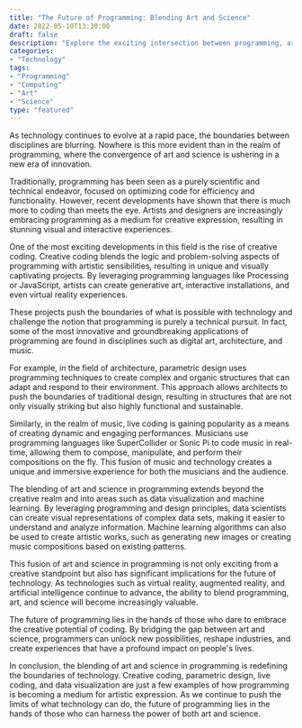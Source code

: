 ```yaml
---
title: "The Future of Programming: Blending Art and Science"
date: 2022-05-10T13:30:00
draft: false
description: "Explore the exciting intersection between programming, art, and science, and how it is shaping the future of technology."
categories:
- "Technology"
tags:
- "Programming"
- "Computing"
- "Art"
- "Science"
type: "featured"
---
```


As technology continues to evolve at a rapid pace, the boundaries between disciplines are blurring. Nowhere is this more evident than in the realm of programming, where the convergence of art and science is ushering in a new era of innovation.

Traditionally, programming has been seen as a purely scientific and technical endeavor, focused on optimizing code for efficiency and functionality. However, recent developments have shown that there is much more to coding than meets the eye. Artists and designers are increasingly embracing programming as a medium for creative expression, resulting in stunning visual and interactive experiences.

One of the most exciting developments in this field is the rise of creative coding. Creative coding blends the logic and problem-solving aspects of programming with artistic sensibilities, resulting in unique and visually captivating projects. By leveraging programming languages like Processing or JavaScript, artists can create generative art, interactive installations, and even virtual reality experiences.

These projects push the boundaries of what is possible with technology and challenge the notion that programming is purely a technical pursuit. In fact, some of the most innovative and groundbreaking applications of programming are found in disciplines such as digital art, architecture, and music.

For example, in the field of architecture, parametric design uses programming techniques to create complex and organic structures that can adapt and respond to their environment. This approach allows architects to push the boundaries of traditional design, resulting in structures that are not only visually striking but also highly functional and sustainable.

Similarly, in the realm of music, live coding is gaining popularity as a means of creating dynamic and engaging performances. Musicians use programming languages like SuperCollider or Sonic Pi to code music in real-time, allowing them to compose, manipulate, and perform their compositions on the fly. This fusion of music and technology creates a unique and immersive experience for both the musicians and the audience.

The blending of art and science in programming extends beyond the creative realm and into areas such as data visualization and machine learning. By leveraging programming and design principles, data scientists can create visual representations of complex data sets, making it easier to understand and analyze information. Machine learning algorithms can also be used to create artistic works, such as generating new images or creating music compositions based on existing patterns.

This fusion of art and science in programming is not only exciting from a creative standpoint but also has significant implications for the future of technology. As technologies such as virtual reality, augmented reality, and artificial intelligence continue to advance, the ability to blend programming, art, and science will become increasingly valuable.

The future of programming lies in the hands of those who dare to embrace the creative potential of coding. By bridging the gap between art and science, programmers can unlock new possibilities, reshape industries, and create experiences that have a profound impact on people's lives.

In conclusion, the blending of art and science in programming is redefining the boundaries of technology. Creative coding, parametric design, live coding, and data visualization are just a few examples of how programming is becoming a medium for artistic expression. As we continue to push the limits of what technology can do, the future of programming lies in the hands of those who can harness the power of both art and science.
